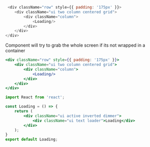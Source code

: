 ```js
 <div className="row" style={{ padding: '175px' }}>
    <div className="ui two column centered grid">
        <div className="column">
            <Loading/>
        </div>
    </div>
</div>
```

Component will try to grab the whole screen if its not wrapped in a container

```jsx 
<div className="row" style={{ padding: '175px' }}>
    <div className="ui two column centered grid">
        <div className="column">
            <Loading/>
        </div>
    </div>
</div>
```

```jsx static
import React from 'react';

const Loading = () => {
    return (
        <div className="ui active inverted dimmer">
            <div className="ui text loader">Loading</div>
        </div>
    );
}
export default Loading;
```
